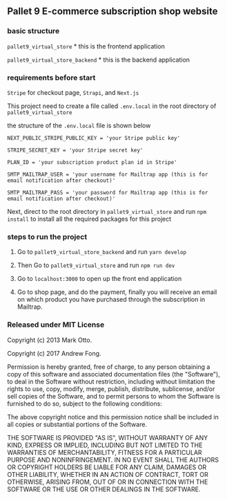 ## Pallet 9 E-commerce subscription shop website

### basic structure

`pallet9_virtual_store` \* this is the frontend application

`pallet9_virtual_store_backend` \* this is the backend application

### requirements before start

`Stripe` for checkout page, `Strapi`, and `Next.js`

This project need to create a file called `.env.local` in the root directory of `pallet9_virtual_store`

the structure of the `.env.local` file is shown below

```
NEXT_PUBLIC_STRIPE_PUBLIC_KEY = 'your Stripe public key'

STRIPE_SECRET_KEY = 'your Stripe secret key'

PLAN_ID = 'your subscription product plan id in Stripe'

SMTP_MAILTRAP_USER = 'your username for Mailtrap app (this is for email notification after checkout)'

SMTP_MAILTRAP_PASS = 'your password for Mailtrap app (this is for email notification after checkout)'
```

Next, direct to the root directory in `pallet9_virtual_store` and run `npm install` to install all the required packages for this project

### steps to run the project

1. Go to `pallet9_virtual_store_backend` and run `yarn develop`

2. Then Go to `pallet9_virtual_store` and run `npm run dev`

3. Go to `localhost:3000` to open up the front end application

4. Go to shop page, and do the payment, finally you will receive an email on which product you have purchased through the subscription in Mailtrap.

### Released under MIT License

Copyright (c) 2013 Mark Otto.

Copyright (c) 2017 Andrew Fong.

Permission is hereby granted, free of charge, to any person obtaining a copy of this software and associated documentation files (the "Software"), to deal in the Software without restriction, including without limitation the rights to use, copy, modify, merge, publish, distribute, sublicense, and/or sell copies of the Software, and to permit persons to whom the Software is furnished to do so, subject to the following conditions:

The above copyright notice and this permission notice shall be included in all copies or substantial portions of the Software.

THE SOFTWARE IS PROVIDED "AS IS", WITHOUT WARRANTY OF ANY KIND, EXPRESS OR IMPLIED, INCLUDING BUT NOT LIMITED TO THE WARRANTIES OF MERCHANTABILITY, FITNESS FOR A PARTICULAR PURPOSE AND NONINFRINGEMENT. IN NO EVENT SHALL THE AUTHORS OR COPYRIGHT HOLDERS BE LIABLE FOR ANY CLAIM, DAMAGES OR OTHER LIABILITY, WHETHER IN AN ACTION OF CONTRACT, TORT OR OTHERWISE, ARISING FROM, OUT OF OR IN CONNECTION WITH THE SOFTWARE OR THE USE OR OTHER DEALINGS IN THE SOFTWARE.

